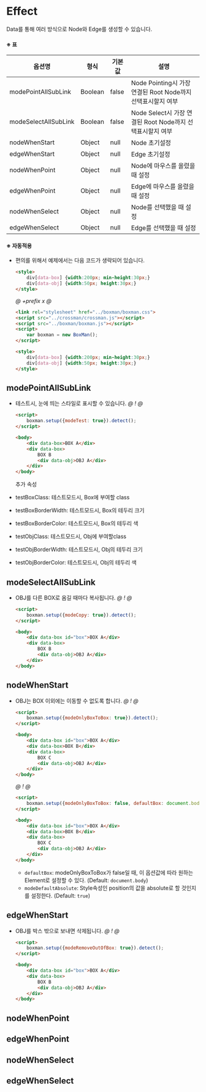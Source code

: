 # Effect
Data를 통해 여러 방식으로 Node와 Edge를 생성할 수 있습니다.

#### ※ 표
옵션명 | 형식 | 기본값 | 설명
-------|------|--------|-----
modePointAllSubLink | Boolean | false | Node Pointing시 가장 연결된 Root Node까지 선택표시할지 여부
modeSelectAllSubLink | Boolean | false | Node Select시 가장 연결된 Root Node까지 선택표시할지 여부
nodeWhenStart | Object | null | Node 초기설정 
edgeWhenStart | Object | null | Edge 초기설정
nodeWhenPoint | Object | null | Node에 마우스를 올렸을 때 설정
edgeWhenPoint | Object | null | Edge에 마우스를 올렸을 때 설정
nodeWhenSelect | Object | null | Node를 선택했을 때 설정
edgeWhenSelect | Object | null | Edge를 선택했을 때 설정

#### ※ 자동적용
- 편의를 위해서 예제에서는 다음 코드가 생략되어 있습니다.
    ```html
    <style>
        div[data-box] {width:200px; min-height:30px;}
        div[data-obj] {width:50px; height:30px;}
    </style>
    ```
    
    *@* *+prefix* *x* *@* 
    ```html
    <link rel="stylesheet" href="../boxman/boxman.css">
    <script src="../crossman/crossman.js"></script>
    <script src="../boxman/boxman.js"></script>
    <script>
        var boxman = new BoxMan();
    </script>
  
    <style>
        div[data-box] {width:200px; min-height:30px;}
        div[data-obj] {width:50px; height:30px;}
    </style>
    ```



## modePointAllSubLink
- 테스트시, 눈에 띄는 스타일로 표시할 수 있습니다. 
    *@* *!* *@*
    ```html
    <script>
        boxman.setup({modeTest: true}).detect();     
    </script>
    
    <body>
        <div data-box>BOX A</div>
        <div data-box>
            BOX B
            <div data-obj>OBJ A</div>
        </div>
    </body>
    ```
  
  추가 속성 
- testBoxClass: 테스트모드시, Box에 부여할 class
- testBoxBorderWidth: 테스트모드시, Box의 테두리 크기
- testBoxBorderColor: 테스트모드시, Box의 테두리 색
- testObjClass: 테스트모드시, Obj에 부여할class
- testObjBorderWidth: 테스트모드시, Obj의 테두리 크기
- testObjBorderColor: 테스트모드시, Obj의 테두리 색
        
  
  
## modeSelectAllSubLink
- OBJ를 다른 BOX로 옴길 때마다 복사됩니다.
    *@* *!* *@*
    ```html
    <script>
        boxman.setup({modeCopy: true}).detect();     
    </script>
    
    <body>
        <div data-box id="box">BOX A</div>
        <div data-box>
            BOX B
            <div data-obj>OBJ A</div>
        </div>
    </body>
    ```


## nodeWhenStart
- OBJ는 BOX 이외에는 이동할 수 없도록 합니다.
    *@* *!* *@*
    ```html
    <script>
        boxman.setup({modeOnlyBoxToBox: true}).detect();     
    </script>
    
    <body>
        <div data-box id="box">BOX A</div>
        <div data-box>BOX B</div>
        <div data-box>
            BOX C
            <div data-obj>OBJ A</div>
        </div>
    </body>
    ```

    *@* *!* *@*
    ```html
    <script>
        boxman.setup({modeOnlyBoxToBox: false, defaultBox: document.body, modeDefaultAbsolute:true}).detect();     
    </script>
    
    <body>
        <div data-box id="box">BOX A</div>
        <div data-box>BOX B</div>
        <div data-box>
            BOX C
            <div data-obj>OBJ A</div>
        </div>
    </body>
    ```
    
    - `defaultBox`: modeOnlyBoxToBox가 false일 때, 이 옵션값에 따라 원하는 Element로 설정할 수 있다. (Default: `document.body`)
    - `modeDefaultAbsolute`: Style속성인 position의 값을 absolute로 할 것인지를 설정한다.  (Default: `true`)

## edgeWhenStart
- OBJ를 박스 밖으로 보내면 삭제됩니다.
    *@* *!* *@*
    ```html
    <script>
        boxman.setup({modeRemoveOutOfBox: true}).detect();     
    </script>
    
    <body>
        <div data-box id="box">BOX A</div>
        <div data-box>
            BOX B
            <div data-obj>OBJ A</div>
        </div>    
    </body>
    ```
  

## nodeWhenPoint


## edgeWhenPoint



## nodeWhenSelect


## edgeWhenSelect
